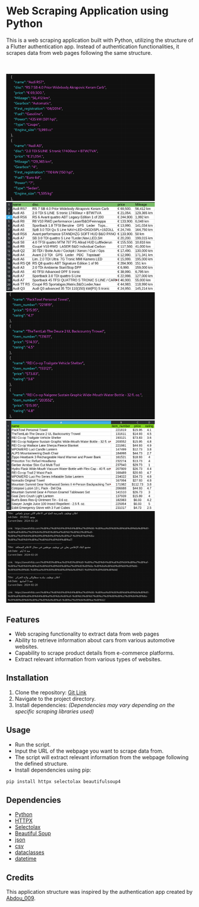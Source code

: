 # Web Scraping Application using Python

This is a web scraping application built with Python, utilizing the structure of a Flutter authentication app. Instead of authentication functionalities, it scrapes data from web pages following the same structure.

<br><br>
<img src="images/cars_json_file.png" alt="Cars JSON File" width="400">
<img src="images/cars_csv_file.png" alt="Cars JSON File" width="400">
<img src="images/product_json_file.png" alt="Product CSV File" width="400">
<img src="images/product_csv_file.png" alt="Product CSV File" width="400">
<img src="images/job_finder_result.png" alt="Job Finder Result" width="400">
<br>

## Features

- Web scraping functionality to extract data from web pages
- Ability to retrieve information about cars from various automotive websites.
- Capability to scrape product details from e-commerce platforms.
- Extract relevant information from various types of websites.

## Installation

1. Clone the repository: [Git Link](https://github.com/Abdou-009/Web-Scraping.git)
2. Navigate to the project directory.
3. Install dependencies: *(Dependencies may vary depending on the specific scraping libraries used)*

## Usage

- Run the script.
- Input the URL of the webpage you want to scrape data from.
- The script will extract relevant information from the webpage following the defined structure.
- Install dependencies using pip:

```bash
pip install httpx selectolax beautifulsoup4
```

## Dependencies

- [Python](https://www.python.org/)
- [HTTPX](https://pypi.org/project/httpx/)
- [Selectolax](https://pypi.org/project/selectolax/)
- [Beautiful Soup](https://pypi.org/project/beautifulsoup4/)
- [json](https://docs.python.org/3/library/json.html)
- [csv](https://docs.python.org/3/library/csv.html)
- [dataclasses](https://docs.python.org/3/library/dataclasses.html)
- [datetime](https://docs.python.org/3/library/datetime.html)


## Credits

This application structure was inspired by the authentication app created by [Abdou_009](https://github.com/Abdou_009).
